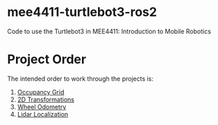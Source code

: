 # mee4411-turtlebot3-ros2
Code to use the Turtlebot3 in MEE4411: Introduction to Mobile Robotics

# Project Order
The intended order to work through the projects is:
1. [Occupancy Grid](occupancy_grid/README.md)
2. [2D Transformations](mee4411_simulation/README.md)
3. [Wheel Odometry](wheel_odometry/README.md)
4. [Lidar Localization](lidar_localization/README.md)
